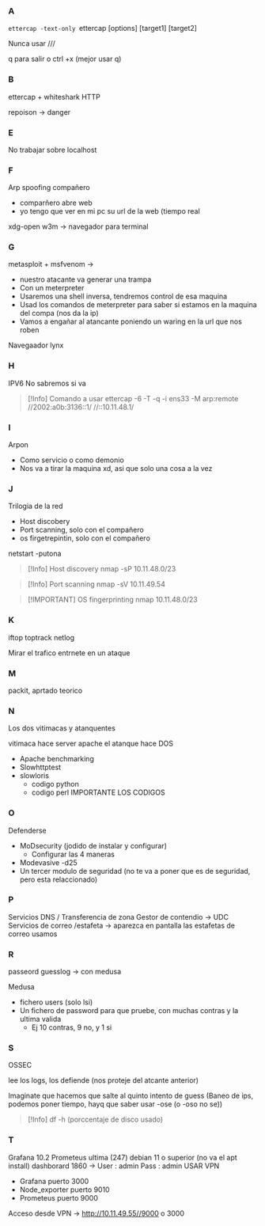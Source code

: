 ### A
``ettercap -text-only
``ettercap [options] [target1] [target2]

Nunca usar ///

q para salir o ctrl +x (mejor usar q)

### B

ettercap + whiteshark
HTTP

repoison → danger

### E

No trabajar sobre localhost

### F

Arp spoofing compañero

- comparñero abre web
- yo tengo que ver en mi pc su url de la web (tiempo real

xdg-open
w3m → navegador para terminal

### G

metasploit + msfvenom → 
- nuestro atacante va generar una trampa
- Con un meterpreter
- Usaremos una shell inversa, tendremos control de esa maquina
- Usad los comandos de meterpreter para saber si estamos en la maquina del compa (nos da la ip)
- Vamos a engañar al atancante poniendo un waring en la url que nos roben


Navegaador lynx
### H

IPV6
No sabremos si va 

>[!Info] Comando a usar
>ettercap -6 -T -q -i ens33 -M arp:remote //2002:a0b:3136::1/ //::10.11.48.1/


### I 

Arpon
- Como servicio o como demonio
- Nos va a tirar la maquina xd, asi que solo una cosa a la vez

### J

Trilogia de la red
- Host discobery
- Port scanning, solo con el compañero
- os firgetrepintin, solo con el compañero

netstart -putona

>[!Info] Host discovery
>  nmap -sP 10.11.48.0/23 

>[!Info] Port scanning 
> nmap -sV 10.11.49.54

>[!IMPORTANT] OS fingerprinting
> nmap  10.11.48.0/23
### K

iftop
toptrack
netlog

Mirar el trafico entrnete en un ataque

### M 

packit, aprtado teorico

### N

Los dos vitimacas y atanquentes

vitimaca hace server apache
el atanque hace DOS
- Apache benchmarking
- Slowhttptest
- slowloris
	- codigo python
	- codigo perl
 IMPORTANTE LOS CODIGOS

### O

Defenderse 

- MoDsecurity (jodido de instalar y configurar)
	 -  Configurar las 4 maneras
- Modevasive -d25
- Un tercer modulo de seguridad (no te va a poner que es de seguridad, pero esta relaccionado)

### P

Servicios DNS / Transferencia de zona
Gestor de contendio → UDC
Servicios de correo /estafeta → aparezca en pantalla las estafetas de correo usamos

### R

passeord guesslog → con medusa

Medusa
- fichero users (solo lsi)
- Un fichero de password para que pruebe, con muchas contras y la ultima valida
	- Ej 10 contras, 9 no, y 1 si


### S

OSSEC

lee los logs, los defiende (nos proteje del atcante anterior)


Imaginate que hacemos que salte al quinto intento de guess (Baneo de ips, podemos poner tiempo, hayq que saber usar -ose (o -oso no se))



> [!Info]
> df -h (porccentaje de disco usado)


### T

Grafana 10.2
Prometeus ultima (247) debian 11 o superior (no va el apt install)
dashborard 1860 → User : admin Pass : admin
USAR VPN

- Grafana puerto 3000
- Node_exporter puerto 9010
- Prometeus puerto 9000

Acceso desde VPN → http://10.11.49.55//9000 o 3000

